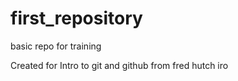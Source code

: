 # first_repository
 basic repo for training

Created for Intro to git and github from fred hutch iro
